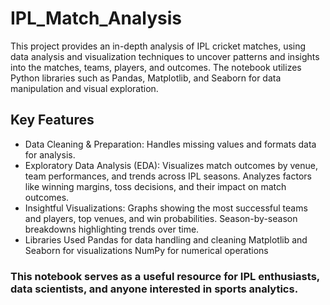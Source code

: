 # IPL_Match_Analysis
This project provides an in-depth analysis of IPL cricket matches, using data analysis and visualization techniques to uncover patterns and insights into the matches, teams, players, and outcomes. The notebook utilizes Python libraries such as Pandas, Matplotlib, and Seaborn for data manipulation and visual exploration.
## Key Features
- Data Cleaning & Preparation: 
  Handles missing values and formats data for analysis.
- Exploratory Data Analysis (EDA):
  Visualizes match outcomes by venue, team performances, and trends across IPL seasons.
  Analyzes factors like winning margins, toss decisions, and their impact on match outcomes.
- Insightful Visualizations:
  Graphs showing the most successful teams and players, top venues, and win probabilities.
  Season-by-season breakdowns highlighting trends over time.
- Libraries Used
  Pandas for data handling and cleaning
  Matplotlib and Seaborn for visualizations
  NumPy for numerical operations
### This notebook serves as a useful resource for IPL enthusiasts, data scientists, and anyone interested in sports analytics.

